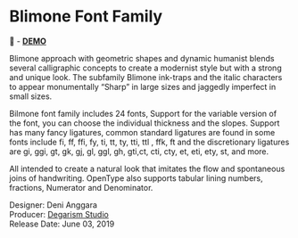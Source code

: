 # Blimone Font Family

👀 -  **[DEMO](https://htmlpreview.github.io/?https://github.com/ericakfranz/font-i-like/blob/main/sans-serif/blimone/demo.html)**

Blimone approach with geometric shapes and dynamic humanist blends several calligraphic concepts to create a modernist style but with a strong and unique look. The subfamily Blimone ink-traps and the italic characters to appear monumentally “Sharp” in large sizes and jaggedly imperfect in small sizes.

Bilmone font family includes 24 fonts, Support for the variable version of the font, you can choose the individual thickness and the slopes. Support has many fancy ligatures, common standard ligatures are found in some fonts include fi, ff, ffi, fy, ti, tt, ty, tti, ttl , ffk, ft and the discretionary ligatures are gi, ggi, gt, gk, gj, gl, ggl, gh, gti,ct, cti, cty, et, eti, ety, st, and more.

All intended to create a natural look that imitates the flow and spontaneous joins of handwriting. OpenType also supports tabular lining numbers, fractions, Numerator and Denominator.

Designer: Deni Anggara  
Producer: [Degarism Studio](https://degarism.com/Blimone)  
Release Date: June 03, 2019
